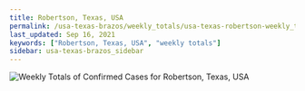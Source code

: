 ```yaml
---
title: Robertson, Texas, USA
permalink: /usa-texas-brazos/weekly_totals/usa-texas-robertson-weekly_totals.html
last_updated: Sep 16, 2021
keywords: ["Robertson, Texas, USA", "weekly totals"]
sidebar: usa-texas-brazos_sidebar
---
```


![Weekly Totals of Confirmed Cases for Robertson, Texas, USA](/covid_tracker/images/graphs/usa-texas-robertson-weekly_totals_graph.png)
